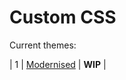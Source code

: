 # Custom CSS

Current themes:

| 1 | [Modernised](https://hongske.github.io/subeta/custom-css/Modernised) | **WIP** |
